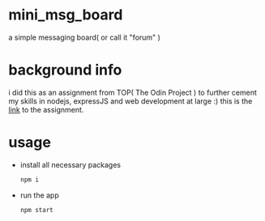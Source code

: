 # mini_msg_board
a simple messaging board( or call it "forum" )

# background info
i did this as an assignment from TOP( The Odin Project ) to further cement my skills in nodejs, expressJS and web development at large :)
this is the [link](https://www.theodinproject.com/lessons/nodejs-mini-message-board) to the assignment.

# usage
* install all necessary packages
    ```sh
    npm i
    ```

* run the app
    ```sh
    npm start
    ```
